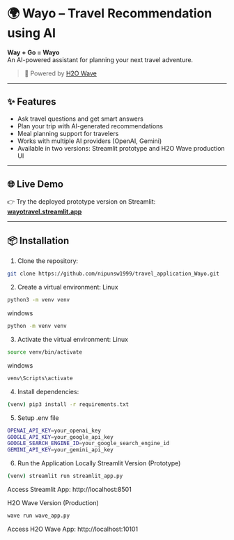 # 🌍 Wayo – Travel Recommendation using AI

**Way + Go = Wayo**  
An AI-powered assistant for planning your next travel adventure.

> 🚀 Powered by [H2O Wave](https://h2o.ai/products/h2o-wave/)

---

## ✨ Features

- Ask travel questions and get smart answers
- Plan your trip with AI-generated recommendations
- Meal planning support for travelers
- Works with multiple AI providers (OpenAI, Gemini)
- Available in two versions: Streamlit prototype and H2O Wave production UI

---

## 🌐 Live Demo

👉 Try the deployed prototype version on Streamlit:  
**[wayotravel.streamlit.app](https://wayotravel.streamlit.app)**

---

## 📦 Installation

1. Clone the repository:
```bash
git clone https://github.com/nipunsw1999/travel_application_Wayo.git
```
2. Create a virtual environment:
Linux
```bash
python3 -m venv venv
```
windows
```bash
python -m venv venv
```

3. Activate the virtual environment:
Linux
```bash
source venv/bin/activate
```
windows
```bash
venv\Scripts\activate
```

4. Install dependencies:
```bash
(venv) pip3 install -r requirements.txt
```
5. Setup .env file
```bash
OPENAI_API_KEY=your_openai_key
GOOGLE_API_KEY=your_google_api_key
GOOGLE_SEARCH_ENGINE_ID=your_google_search_engine_id
GEMINI_API_KEY=your_gemini_api_key
```

6. Run the Application Locally
Streamlit Version (Prototype)
```bash
(venv) streamlit run streamlit_app.py
```
Access Streamlit App: http://localhost:8501

H2O Wave Version (Production)
```bash
wave run wave_app.py
```
Access H2O Wave App: http://localhost:10101



